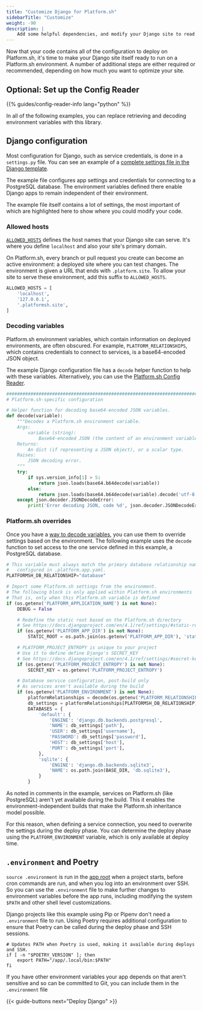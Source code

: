 ```yaml
---
title: "Customize Django for Platform.sh"
sidebarTitle: "Customize"
weight: -90
description: |
    Add some helpful dependencies, and modify your Django site to read from a Platform.sh environment.
---
```


Now that your code contains all of the configuration to deploy on Platform.sh,
it's time to make your Django site itself ready to run on a Platform.sh environment.
A number of additional steps are either required or recommended, depending on how much you want to optimize your site.

## Optional: Set up the Config Reader

{{% guides/config-reader-info lang="python" %}}

In all of the following examples,
you can replace retrieving and decoding environment variables with this library.

## Django configuration

Most configuration for Django, such as service credentials, is done in a `settings.py` file.
You can see an example of a [complete settings file in the Django template](https://github.com/platformsh-templates/django4/blob/master/myapp/settings.py).

The example file configures app settings and credentials for connecting to a PostgreSQL database. 
The environment variables defined there enable Django apps to remain independent of their environment.

The example file itself contains a lot of settings,
the most important of which are highlighted here to show where you could modify your code.

### Allowed hosts

[`ALLOWED_HOSTS`](https://docs.djangoproject.com/en/4.1/ref/settings/#allowed-hosts) defines the host names that your Django site can serve.
It's where you define `localhost` and also your site's primary domain.

On Platform.sh, every branch or pull request you create can become an active environment:
a deployed site where you can test changes. 
The environment is given a URL that ends with `.platform.site`.
To allow your site to serve these environment, add this suffix to `ALLOWED_HOSTS`.

```py {location="settings.py"}
ALLOWED_HOSTS = [
    'localhost',
    '127.0.0.1',
    '.platformsh.site',
]
```

### Decoding variables

Platform.sh environment variables, which contain information on deployed environments, are often obscured. 
For example, `PLATFORM_RELATIONSHIPS`, which contains credentials to connect to services, is a base64-encoded JSON object.

The example Django configuration file has a `decode` helper function to help with these variables.
Alternatively, you can use the [Platform.sh Config Reader](#optional-set-up-the-config-reader).

```py {location="settings.py"}
#################################################################################
# Platform.sh-specific configuration

# Helper function for decoding base64-encoded JSON variables.
def decode(variable):
    """Decodes a Platform.sh environment variable.
    Args:
        variable (string):
            Base64-encoded JSON (the content of an environment variable).
    Returns:
        An dict (if representing a JSON object), or a scalar type.
    Raises:
        JSON decoding error.
    """
    try:
        if sys.version_info[1] > 5:
            return json.loads(base64.b64decode(variable))
        else:
            return json.loads(base64.b64decode(variable).decode('utf-8'))
    except json.decoder.JSONDecodeError:
        print('Error decoding JSON, code %d', json.decoder.JSONDecodeError)
```

### Platform.sh overrides

Once you have a [way to decode variables](#decoding-variables),
you can use them to override settings based on the environment.
The following example uses the `decode` function to set access to the one service defined in this example,
a PostgreSQL database.

```py {location="settings.py"}
# This variable must always match the primary database relationship name,
#   configured in .platform.app.yaml.
PLATFORMSH_DB_RELATIONSHIP="database"

# Import some Platform.sh settings from the environment.
# The following block is only applied within Platform.sh environments
# That is, only when this Platform.sh variable is defined
if (os.getenv('PLATFORM_APPLICATION_NAME') is not None):
    DEBUG = False

    # Redefine the static root based on the Platform.sh directory
    # See https://docs.djangoproject.com/en/4.1/ref/settings/#static-root
    if (os.getenv('PLATFORM_APP_DIR') is not None):
        STATIC_ROOT = os.path.join(os.getenv('PLATFORM_APP_DIR'), 'static')

    # PLATFORM_PROJECT_ENTROPY is unique to your project
    # Use it to define define Django's SECRET_KEY
    # See https://docs.djangoproject.com/en/4.1/ref/settings/#secret-key
    if (os.getenv('PLATFORM_PROJECT_ENTROPY') is not None):
        SECRET_KEY = os.getenv('PLATFORM_PROJECT_ENTROPY')

    # Database service configuration, post-build only
    # As services aren't available during the build
    if (os.getenv('PLATFORM_ENVIRONMENT') is not None):
        platformRelationships = decode(os.getenv('PLATFORM_RELATIONSHIPS'))
        db_settings = platformRelationships[PLATFORMSH_DB_RELATIONSHIP][0]
        DATABASES = {
            'default': {
                'ENGINE': 'django.db.backends.postgresql',
                'NAME': db_settings['path'],
                'USER': db_settings['username'],
                'PASSWORD': db_settings['password'],
                'HOST': db_settings['host'],
                'PORT': db_settings['port'],
            },
            'sqlite': {
                'ENGINE': 'django.db.backends.sqlite3',
                'NAME': os.path.join(BASE_DIR, 'db.sqlite3'),
            }
        }
```

As noted in comments in the example, services on Platform.sh (like PostgreSQL) aren't yet available during the build.
This it enables the environment-independent builds that make the Platform.sh inheritance model possible.

For this reason, when defining a service connection, you need to overwrite the settings during the deploy phase.
You can determine the deploy phase using the `PLATFORM_ENVIRONMENT` variable, which is only available at deploy time.

## `.environment` and Poetry

`source .environment` is run in the [app root](../../../create-apps/app-reference.md#root-directory)
when a project starts, before cron commands are run, and when you log into an environment over SSH.
So you can use the `.environment` file to make further changes to environment variables before the app runs,
including modifying the system `$PATH` and other shell level customizations.

Django projects like this example using Pip or Pipenv don't need a `.environment` file to run. 
Using Poetry requires additional configuration to ensure that Poetry can be called during the deploy phase and SSH sessions.

```text {location=".environment"}
# Updates PATH when Poetry is used, making it available during deploys and SSH.
if [ -n "$POETRY_VERSION" ]; then
    export PATH="/app/.local/bin:$PATH"
fi
```

If you have other environment variables your app depends on that aren't sensitive and so can be committed to Git,
you can include them in the `.environment` file 

{{< guide-buttons next="Deploy Django" >}}
